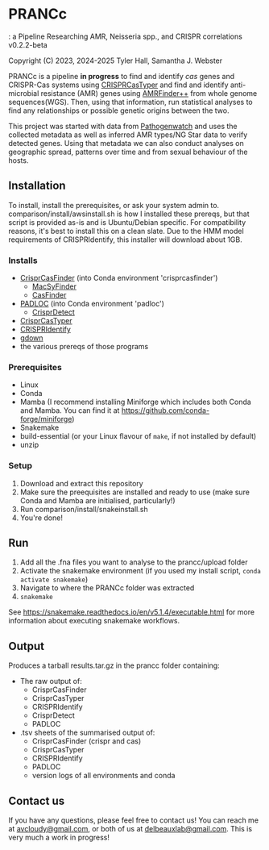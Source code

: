# PRANCc
: a Pipeline Researching AMR, Neisseria spp., and CRISPR correlations
v0.2.2-beta

Copyright (C) 2023, 2024-2025  Tyler Hall, Samantha J. Webster

PRANCc is a pipeline **in progress** to find and identify *cas* genes and CRISPR-Cas systems using [CRISPRCasTyper](https://github.com/Russel88/CRISPRCasTyper#) and find and identify anti-microbial resistance (AMR) genes using [AMRFinder++](https://github.com/ncbi/amr) from whole genome sequences(WGS). Then, using that information, run statistical analyses to find any relationships or possible genetic origins between the two. 

This project was started with data from [Pathogenwatch](https://pathogen.watch) and uses the collected metadata as well as inferred AMR types/NG Star data to verify detected genes. Using that metadata we can also conduct analyses on geographic spread, patterns over time and from sexual behaviour of the hosts.

## Installation
To install, install the prerequisites, or ask your system admin to. comparison/install/awsinstall.sh is how I installed these prereqs, but that script is provided as-is and is Ubuntu/Debian specific. For compatibility reasons, it's best to install this on a clean slate. Due to the HMM model requirements of CRISPRIdentify, this installer will download about 1GB.

### Installs

* [CrisprCasFinder](https://github.com/dcouvin/CRISPRCasFinder) (into Conda environment 'crisprcasfinder')
    * [MacSyFinder](https://github.com/gem-pasteur/macsyfinder)
    * [CasFinder](https://github.com/macsy-models/CasFinder)
* [PADLOC](https://github.com/padlocbio/padloc/tree/master) (into Conda environment 'padloc')
    * [CrisprDetect](https://github.com/ambarishbiswas/CRISPRDetect_2.2)
* [CrisprCasTyper](https://github.com/Russel88/CRISPRCasTyper)
* [CRISPRIdentify](https://github.com/BackofenLab/CRISPRidentify)
* [gdown](https://github.com/wkentaro/gdown)
* the various prereqs of those programs

### Prerequisites

* Linux
* Conda
* Mamba (I recommend installing Miniforge which includes both Conda and Mamba. You can find it at https://github.com/conda-forge/miniforge)
* Snakemake
* build-essential (or your Linux flavour of `make`, if not installed by default)
* unzip
 
### Setup

1. Download and extract this repository 
1. Make sure the preequisites are installed and ready to use (make sure Conda and Mamba are initialised, particularly!)
1. Run comparison/install/snakeinstall.sh
1. You're done!

## Run

1. Add all the .fna files you want to analyse to the prancc/upload folder
1. Activate the snakemake environment (if you used my install script, `conda activate snakemake`)
1. Navigate to where the PRANCc folder was extracted
1. `snakemake`

See https://snakemake.readthedocs.io/en/v5.1.4/executable.html for more information about executing snakemake workflows.

## Output
Produces a tarball results.tar.gz in the prancc folder containing:

* The raw output of:
    * CrisprCasFinder
    * CrisprCasTyper
    * CRISPRIdentify
    * CrisprDetect
    * PADLOC
* .tsv sheets of the summarised output of:
    * CrisprCasFinder (crispr and cas)
    * CrisprCasTyper
    * CRISPRIdentify
    * PADLOC
    * version logs of all environments and conda

## Contact us
If you have any questions, please feel free to contact us! You can reach me at avcloudy@gmail.com, or both of us at delbeauxlab@gmail.com. This is very much a work in progress!
